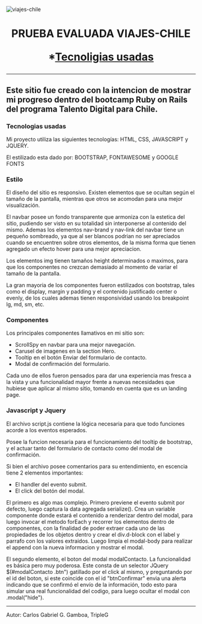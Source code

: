 ![viajes-chile](https://raw.githubusercontent.com/tripleG-Master/viajes-chile/main/favicon.ico)

<h1 align="center"> PRUEBA EVALUADA VIAJES-CHILE </h>

*[Tecnoligias usadas](#Tecnologias-usadas)


<hr>

## Este sitio fue creado con la intencion de mostrar mi progreso dentro del bootcamp Ruby on Rails del programa Talento Digital para Chile.

### Tecnologias usadas
Mi proyecto utiliza las siguientes tecnologías:
HTML, CSS, JAVASCRIPT y JQUERY. 

El estilizado esta dado por:
BOOTSTRAP, FONTAWESOME y GOOGLE FONTS

### Estilo
El diseño del sitio es responsivo. Existen elementos que se ocultan según el tamaño de la pantalla, mientras que otros se acomodan para una mejor visualización.

El navbar posee un fondo transparente que armoniza con la estetica del sitio, pudiendo ser visto en su totalidad sin interponerse al contenido del mismo. Ademas los elementos nav-brand y nav-link del navbar tiene un pequeño sombreado, ya que al ser blancos podrian no ser apreciados cuando se encuentren sobre otros elementos, de la misma forma que tienen agregado un efecto hover para una mejor apreciacion.

Los elementos img tienen tamaños height determinados o maximos, para que los componentes no crezcan demasiado al momento de variar el tamaño de la pantalla.

La gran mayoria de los componentes fueron estilizados con bootstrap, tales como el display, margin y padding y el contenido justificado center o evenly, de los cuales ademas tienen responsividad usando los breakpoint lg, md, sm, etc.

### Componentes
Los principales componentes llamativos en mi sitio son:
- ScrollSpy en navbar para una mejor navegación.
- Carusel de imagenes en la section Hero.
- Tooltip en el botón Enviar del formulario de contacto.
- Modal de confirmación del formulario.

Cada uno de ellos fueron pensados para dar una experiencia mas fresca a la vista y una funcionalidad mayor frente a nuevas necesidades que hubiese que aplicar al mismo sitio, tomando en cuenta que es un landing page.

### Javascript y Jquery
El archivo script.js contiene la lógica necesaria para que todo funciones acorde a los eventos esperados.

Posee la funcion necesaria para el funcionamiento del tooltip de bootstrap, y el actuar tanto del formulario de contacto como del modal de confirmación.

Si bien el archivo posee comentarios para su entendimiento, en escencia tiene 2 elementos importantes:
- El handler del evento submit. 
- El click del botón del modal.
  
El primero es algo mas complejo.
Primero previene el evento submit por defecto, luego captura la data agregada serialize(). Crea un variable componente donde estará el contenido a renderizar dentro del modal, para luego invocar el metodo forEach y recorrer los elementos dentro de componentes, con la finalidad de poder extraer cada uno de las propiedades de los objetos dentro y crear el div.d-block con el label y parrafo con los valores extraidos.
Luego limpia el modal-body para realizar el append con la nueva informacion y mostrar el modal.

El segundo elemento, el boton del modal modalContacto.
La funcionalidad es básica pero muy poderosa. Este consta de un selector JQuery $(#modalContacto .btn") gatillado por el click al mismo, y preguntando por el id del boton, si este coincide con el id "btnConfirmar" envia una alerta indicando que se confirmó el envío de la información, todo esto para simular una real funcionalidad del codigo, para luego ocultar el modal con .modal("hide").

<hr>

Autor: Carlos Gabriel G. Gamboa, TripleG
